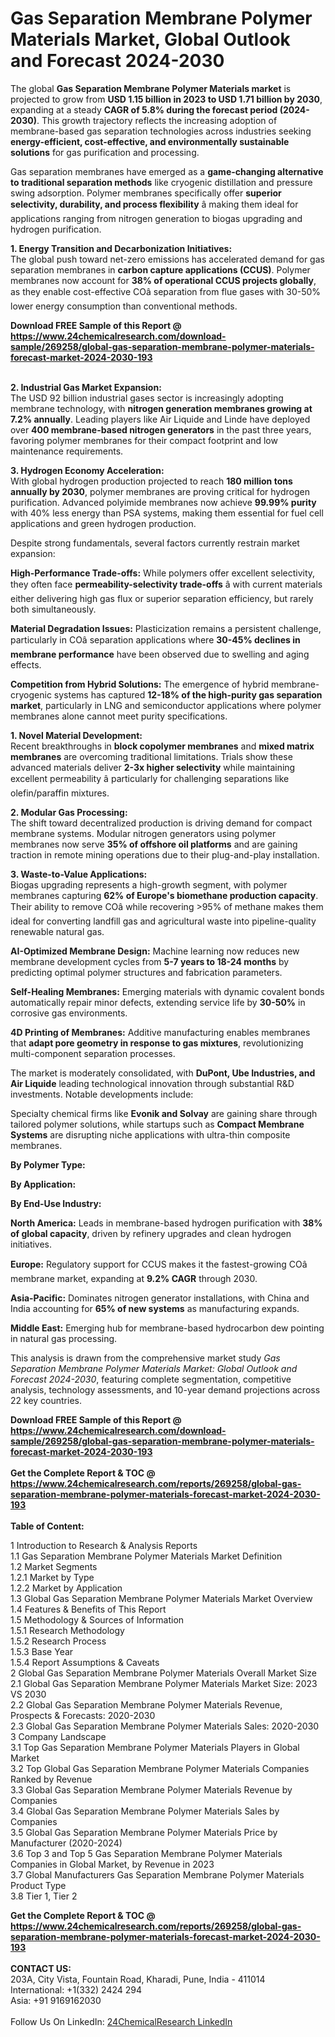 <h1>Gas Separation Membrane Polymer Materials Market, Global Outlook and Forecast 2024-2030</h1><p>The global <strong>Gas Separation Membrane Polymer Materials market</strong> is projected to grow from <strong>USD 1.15 billion in 2023 to USD 1.71 billion by 2030</strong>, expanding at a steady <strong>CAGR of 5.8% during the forecast period (2024-2030)</strong>. This growth trajectory reflects the increasing adoption of membrane-based gas separation technologies across industries seeking <strong>energy-efficient, cost-effective, and environmentally sustainable solutions</strong> for gas purification and processing.</p><p>Gas separation membranes have emerged as a <strong>game-changing alternative to traditional separation methods</strong> like cryogenic distillation and pressure swing adsorption. Polymer membranes specifically offer <strong>superior selectivity, durability, and process flexibility</strong> â making them ideal for applications ranging from nitrogen generation to biogas upgrading and hydrogen purification.</p><p><strong>1. Energy Transition and Decarbonization Initiatives:</strong><br>
The global push toward net-zero emissions has accelerated demand for gas separation membranes in <strong>carbon capture applications (CCUS)</strong>. Polymer membranes now account for <strong>38% of operational CCUS projects globally</strong>, as they enable cost-effective COâ separation from flue gases with 30-50% lower energy consumption than conventional methods.</p><div><b>Download FREE Sample of this Report @ 
            <a href="https://www.24chemicalresearch.com/download-sample/269258/global-gas-separation-membrane-polymer-materials-forecast-market-2024-2030-193">
            https://www.24chemicalresearch.com/download-sample/269258/global-gas-separation-membrane-polymer-materials-forecast-market-2024-2030-193</a></b></div><br><p><strong>2. Industrial Gas Market Expansion:</strong><br>
The USD 92 billion industrial gases sector is increasingly adopting membrane technology, with <strong>nitrogen generation membranes growing at 7.2% annually</strong>. Leading players like Air Liquide and Linde have deployed over <strong>400 membrane-based nitrogen generators</strong> in the past three years, favoring polymer membranes for their compact footprint and low maintenance requirements.</p><p><strong>3. Hydrogen Economy Acceleration:</strong><br>
With global hydrogen production projected to reach <strong>180 million tons annually by 2030</strong>, polymer membranes are proving critical for hydrogen purification. Advanced polyimide membranes now achieve <strong>99.99% purity</strong> with 40% less energy than PSA systems, making them essential for fuel cell applications and green hydrogen production.</p><p>Despite strong fundamentals, several factors currently restrain market expansion:</p><p><strong>High-Performance Trade-offs:</strong> While polymers offer excellent selectivity, they often face <strong>permeability-selectivity trade-offs</strong> â with current materials either delivering high gas flux or superior separation efficiency, but rarely both simultaneously.</p><p><strong>Material Degradation Issues:</strong> Plasticization remains a persistent challenge, particularly in COâ separation applications where <strong>30-45% declines in membrane performance</strong> have been observed due to swelling and aging effects.</p><p><strong>Competition from Hybrid Solutions:</strong> The emergence of hybrid membrane-cryogenic systems has captured <strong>12-18% of the high-purity gas separation market</strong>, particularly in LNG and semiconductor applications where polymer membranes alone cannot meet purity specifications.</p><p><strong>1. Novel Material Development:</strong><br>
Recent breakthroughs in <strong>block copolymer membranes</strong> and <strong>mixed matrix membranes</strong> are overcoming traditional limitations. Trials show these advanced materials deliver <strong>2-3x higher selectivity</strong> while maintaining excellent permeability â particularly for challenging separations like olefin/paraffin mixtures.</p><p><strong>2. Modular Gas Processing:</strong><br>
The shift toward decentralized production is driving demand for compact membrane systems. Modular nitrogen generators using polymer membranes now serve <strong>35% of offshore oil platforms</strong> and are gaining traction in remote mining operations due to their plug-and-play installation.</p><p><strong>3. Waste-to-Value Applications:</strong><br>
Biogas upgrading represents a high-growth segment, with polymer membranes capturing <strong>62% of Europe's biomethane production capacity</strong>. Their ability to remove COâ while recovering &gt;95% of methane makes them ideal for converting landfill gas and agricultural waste into pipeline-quality renewable natural gas.</p><p><strong>AI-Optimized Membrane Design:</strong> Machine learning now reduces new membrane development cycles from <strong>5-7 years to 18-24 months</strong> by predicting optimal polymer structures and fabrication parameters.</p><p><strong>Self-Healing Membranes:</strong> Emerging materials with dynamic covalent bonds automatically repair minor defects, extending service life by <strong>30-50%</strong> in corrosive gas environments.</p><p><strong>4D Printing of Membranes:</strong> Additive manufacturing enables membranes that <strong>adapt pore geometry in response to gas mixtures</strong>, revolutionizing multi-component separation processes.</p><p>The market is moderately consolidated, with <strong>DuPont, Ube Industries, and Air Liquide</strong> leading technological innovation through substantial R&amp;D investments. Notable developments include:</p><p>Specialty chemical firms like <strong>Evonik and Solvay</strong> are gaining share through tailored polymer solutions, while startups such as <strong>Compact Membrane Systems</strong> are disrupting niche applications with ultra-thin composite membranes.</p><p><strong>By Polymer Type:</strong></p><p><strong>By Application:</strong></p><p><strong>By End-Use Industry:</strong></p><p><strong>North America:</strong> Leads in membrane-based hydrogen purification with <strong>38% of global capacity</strong>, driven by refinery upgrades and clean hydrogen initiatives.</p><p><strong>Europe:</strong> Regulatory support for CCUS makes it the fastest-growing COâ membrane market, expanding at <strong>9.2% CAGR</strong> through 2030.</p><p><strong>Asia-Pacific:</strong> Dominates nitrogen generator installations, with China and India accounting for <strong>65% of new systems</strong> as manufacturing expands.</p><p><strong>Middle East:</strong> Emerging hub for membrane-based hydrocarbon dew pointing in natural gas processing.</p><p>This analysis is drawn from the comprehensive market study <em>Gas Separation Membrane Polymer Materials Market: Global Outlook and Forecast 2024-2030</em>, featuring complete segmentation, competitive analysis, technology assessments, and 10-year demand projections across 22 key countries.</p><div><b>Download FREE Sample of this Report @ 
            <a href="https://www.24chemicalresearch.com/download-sample/269258/global-gas-separation-membrane-polymer-materials-forecast-market-2024-2030-193">
            https://www.24chemicalresearch.com/download-sample/269258/global-gas-separation-membrane-polymer-materials-forecast-market-2024-2030-193</a></b></div><br><div><b>Get the Complete Report & TOC @ 
            <a href="https://www.24chemicalresearch.com/reports/269258/global-gas-separation-membrane-polymer-materials-forecast-market-2024-2030-193">
            https://www.24chemicalresearch.com/reports/269258/global-gas-separation-membrane-polymer-materials-forecast-market-2024-2030-193</a></b></div><br>
            <b>Table of Content:</b><p>1 Introduction to Research & Analysis Reports<br />
    1.1 Gas Separation Membrane Polymer Materials Market Definition<br />
    1.2 Market Segments<br />
        1.2.1 Market by Type<br />
        1.2.2 Market by Application<br />
    1.3 Global Gas Separation Membrane Polymer Materials Market Overview<br />
    1.4 Features & Benefits of This Report<br />
    1.5 Methodology & Sources of Information<br />
        1.5.1 Research Methodology<br />
        1.5.2 Research Process<br />
        1.5.3 Base Year<br />
        1.5.4 Report Assumptions & Caveats<br />
2 Global Gas Separation Membrane Polymer Materials Overall Market Size<br />
    2.1 Global Gas Separation Membrane Polymer Materials Market Size: 2023 VS 2030<br />
    2.2 Global Gas Separation Membrane Polymer Materials Revenue, Prospects & Forecasts: 2020-2030<br />
    2.3 Global Gas Separation Membrane Polymer Materials Sales: 2020-2030<br />
3 Company Landscape<br />
    3.1 Top Gas Separation Membrane Polymer Materials Players in Global Market<br />
    3.2 Top Global Gas Separation Membrane Polymer Materials Companies Ranked by Revenue<br />
    3.3 Global Gas Separation Membrane Polymer Materials Revenue by Companies<br />
    3.4 Global Gas Separation Membrane Polymer Materials Sales by Companies<br />
    3.5 Global Gas Separation Membrane Polymer Materials Price by Manufacturer (2020-2024)<br />
    3.6 Top 3 and Top 5 Gas Separation Membrane Polymer Materials Companies in Global Market, by Revenue in 2023<br />
    3.7 Global Manufacturers Gas Separation Membrane Polymer Materials Product Type<br />
    3.8 Tier 1, Tier 2</p><div><b>Get the Complete Report & TOC @ 
            <a href="https://www.24chemicalresearch.com/reports/269258/global-gas-separation-membrane-polymer-materials-forecast-market-2024-2030-193">
            https://www.24chemicalresearch.com/reports/269258/global-gas-separation-membrane-polymer-materials-forecast-market-2024-2030-193</a></b></div><br><b>CONTACT US:</b><br>
            203A, City Vista, Fountain Road, Kharadi, Pune, India - 411014<br>
            International: +1(332) 2424 294<br>
            Asia: +91 9169162030 <br><br>
            Follow Us On LinkedIn: <a href="https://www.linkedin.com/company/24chemicalresearch/">24ChemicalResearch LinkedIn</a>